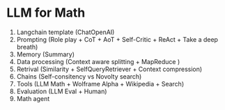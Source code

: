 # LLM for Math

1. Langchain template (ChatOpenAI)
2. Prompting (Role play + CoT + AoT + Self-Critic + ReAct + Take a deep breath)
3. Memory (Summary)
4. Data processing (Context aware splitting + MapReduce )
5. Retrival (Similarity + SelfQueryRetriever + Context compression)
6. Chains (Self-consitency vs Novolty search)
7. Tools (LLM Math + Wolframe Alpha + Wikipedia + Search)
8. Evaluation (LLM Eval + Human)
9. Math agent
